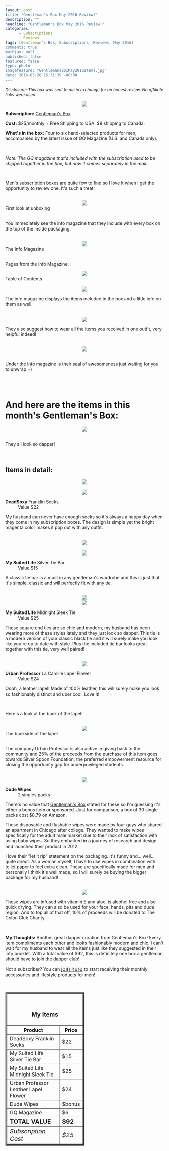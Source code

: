 ```yaml
---
layout: post
title: "Gentleman's Box May 2016 Review!"
description: ""
headline: "Gentleman's Box May 2016 Review!"
categories: 
      - Subscriptions
      - Reviews
tags: [Gentleman's Box, Subscriptions, Reviews, May 2016]
comments: true
mathjax: null
published: false
featured: false
type: photo
imagefeature: "GentlemansBoxMay2016Items.jpg"
date: 2016-05-28 15:31:39 -08:00
---
```


<i><font size="2">Disclosure: This box was sent to me in exchange for an honest review. No affiliate links were used.</font></i>

<center><a href="https://gentlemansbox.com" target="_blank">
<img src="/images/GentlemansBoxMay2016Box.jpg" border="0" style="border:none;max-width:100%;" />
</a></center>

<p><b>Subscription:</b> <a href="https://gentlemansbox.com" target="_blank">Gentleman's Box</a></p>
<p><b>Cost:</b> $25/monthly + Free Shipping to USA. $8 shipping to Canada.</p>
<p><b>What's in the box:</b> Four to six hand-selected products for men, accompanied by the latest issue of GQ Magazine (U.S. and Canada only).</p>
<br>

<p><i>Note: The GQ magazine that's included with the subscription used to be shipped together in the box, but now it comes separately in the mail.</i></p>

<br>

<p>Men's subscription boxes are quite few to find so I love it when I get the opportunity to review one. It's such a treat!</p>

<br>

<center><img src='/images/GentlemansBoxMay2016OpenBox.jpg'></center>
<figcaption>First look at unboxing</figcaption> 

<br>

<p>You immediately see the info magazine that they include with every box on the top of the inside packaging.</p>

<br>

<center><img src='/images/GentlemansBoxMay2016Info.jpg'></center>
<figcaption>The Info Magazine</figcaption>

<br>

<p>Pages from the Info Magazine:</p>

<center><img src='/images/GentlemansBoxMay2016Info2.jpg'></center>
<figcaption>Table of Contents</figcaption>

<br>

<center><img src='/images/GentlemansBoxFeb2016Info3.jpg'></center>

<p>The info magazine displays the items included in the box and a little info on them as well.</p>

<br>

<center><img src='/images/GentlemansBoxFeb2016Info4.jpg'></center>

<p>They also suggest how to wear all the items you received in one outfit, very helpful indeed!</p>

<br>

<center><img src='/images/GentlemansBoxFeb2016OpenBox2.jpg'></center>

<br>

<p>Under the info magazine is their seal of awesomeness just waiting for you to unwrap =)</p>

<br>

<br>

# And here are the items in this month's Gentleman's Box:

<center><img src='/images/GentlemansBoxFeb2016Items.jpg'></center>

<br>

<p>They all look so dapper!</p>

<br>

## Items in detail:

<center><img src='/images/GentlemansBoxFeb2016DeadSoxyFranklinSocks.jpg'></center>

<br>

<center><img src='/images/GentlemansBoxFeb2016DeadSoxyFranklinSocks2.jpg'></center>

<DL>
<DT><b>DeadSoxy</b> Franklin Socks</DT>
<DD>Value $22</DD>
</DL>

<p>My husband can never have enough socks so it's always a happy day when they come in my subscription boxes. The design is simple yet the bright magenta color makes it pop out with any outfit.</p>

<br>

<center><img src='/images/GentlemansBoxFeb2016MySuitedLifeSilverTieBar.jpg'></center>

<br>

<center><img src='/images/GentlemansBoxFeb2016MySuitedLifeSilverTieBar2.jpg'></center>

<DL>
<DT><b>My Suited Life</b> Silver Tie Bar</DT>
<DD>Value $15</DD>
</DL>

<p>A classic tie bar is a must in any gentleman's wardrobe and this is just that. It's simple, classic and will perfectly fit with any tie.</p>

<br>

<center><img src='/images/GentlemansBoxFeb2016MySuitedLifeMidnightSleekTie.jpg'></center>

<center><img src='/images/GentlemansBoxFeb2016MySuitedLifeMidnightSleekTie2.jpg'></center>

<DL>
<DT><b>My Suited Life</b> Midnight Sleek Tie</DT>
<DD>Value $25</DD>
</DL>

<p>These square end ties are so chic and modern, my husband has been wearing more of these styles lately and they just look so dapper. This tie is a modern version of your classic black tie and it will surely make you look like you're up to date with style. Plus the included tie bar looks great together with this tie, very well paired!</p>

<br>

<center><img src='/images/GentlemansBoxFeb2016UrbanProfessorLaCamilleLapelFlower.jpg'></center>
<DL>
<DT><b>Urban Professor</b> La Camille Lapel Flower</DT>
<DD>Value $24</DD>
</DL>

<p>Oooh, a leather lapel! Made of 100% leather, this will surely make you look so fashionably distinct and uber cool. Love it!</p>

<br>

<p>Here's a look at the back of the lapel:</p>

<br>

<center><img src='/images/GentlemansBoxFeb2016UrbanProfessorLaCamilleLapelFlower2.jpg'></center>
<figcaption>The backside of the lapel</figcaption>

<br>

<p>The company Urban Professor is also active in giving back to the community and 25% of the proceeds from the purchase of this item goes towards Silver Spoon Foundation, the preferred empowerment resource for closing the opportunity gap for underprivileged students.</p>

<br>

<center><img src='/images/GentlemansBoxFeb2016DudeWipes.jpg'></center>
<DL>
<DT><b>Dude Wipes</b></DT>
<DD>2 singles packs</DD>
</DL>

<p>There's no value that <a href="https://gentlemansbox.com">Gentleman's Box</a> stated for these so I'm guessing it's either a bonus item or sponsored. Just for comparison, a box of 30 single-packs cost $8.79 on Amazon.</p>

<p>These disposable and flushable wipes were made by four guys who shared an apartment in Chicago after college. They wanted to make wipes specifically for the adult male market due to their lack of satisfaction with using baby wipes. So they embarked in a journey of research and design and launched their product in 2012.</p>

<p>I love their "let it rip" statement on the packaging. It's funny and... well... quite direct. As a woman myself, I have to use wipes in combination with toilet paper to feel extra clean. These are specifically made for men and personally I think it's well made, so I will surely be buying the bigger package for my husband!</p>

<br>

<center><img src='/images/GentlemansBoxFeb2016DudeWipes2.jpg'></center>

<p>These wipes are infused with vitamin E and aloe, is alcohol free and also quick drying. They can also be used for your face, hands, pits and dude region. And to top all of that off, 10% of proceeds will be donated to The Colon Club Charity.</p>

<br>

<p><i class="icon-exclamation-sign"></i><b> My Thoughts:</b> Another great dapper curation from Gentleman's Box! Every item compliments each other and looks fashionably modern and chic. I can't wait for my husband to wear all the items just like they suggested in their info booklet. With a total value of $92, this is definitely one box a gentleman should have to join the dapper club!</p>

<p>Not a subscriber? You can <a href="https://gentlemansbox.com"><big>join here</big></a> to start receiving their monthly accessories and lifestyle products for men!</p>
<br>

<TABLE  BORDER="5" style="width:50%">
   <TR>
      <TH COLSPAN="2">
         <H3><BR><center>My Items</center></H3>
      </TH>
   </TR>
      <TH>Product</TH>
      <TH>Price</TH>
  <TR>
      <TD>DeadSoxy Franklin Socks</TD>
      <TD>$22</TD>
   </TR>
   <TR>
      <TD>My Suited Life Silver Tie Bar</TD>
      <TD>$15</TD>
   </TR>
  <TR>
      <TD>My Suited Life Midnight Sleek Tie</TD>
      <TD>$25</TD>
   </TR>
   <TR>
      <TD>Urban Professor Leather Lapel Flower</TD>
      <TD>$24</TD>
   </TR>
   <TR>
      <TD>Dude Wipes</TD>
      <TD>$bonus</TD>
   </TR>
   <TR>
      <TD>GQ Magazine</TD>
      <TD>$6</TD>
   </TR>
   <TR>
      <TD><b><big>TOTAL VALUE</big></b></TD>
      <TD><b><big>$92</big></b></TD>
   </TR>
   <TR>
      <TD><i><big>Subscription Cost</big></i></TD>
      <TD><i><big>$25</big></i></TD>
   </TR>
</TABLE>
